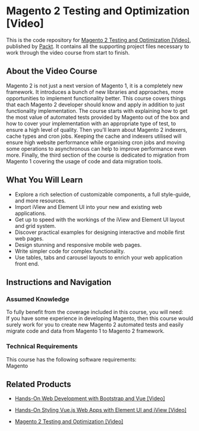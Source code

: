 # Magento 2 Testing and Optimization [Video]
This is the code repository for [Magento 2 Testing and Optimization [Video]](https://www.packtpub.com/application-development/magento-2-testing-and-optimization-video?utm_source=github&utm_medium=repository&utm_campaign=9781787282308), published by [Packt](https://www.packtpub.com/?utm_source=github). It contains all the supporting project files necessary to work through the video course from start to finish.
## About the Video Course
Magento 2 is not just a next version of Magento 1, it is a completely new framework. It introduces a bunch of new libraries and approaches, more opportunities to implement functionality better. This course covers things that each Magento 2 developer should know and apply in addition to just functionality implementation. The course starts with explaining how to get the most value of automated tests provided by Magento out of the box and how to cover your implementation with an appropriate type of test, to ensure a high level of quality. 
Then you’ll learn about Magento 2 indexers, cache types and cron jobs. Keeping the cache and indexers utilised will ensure high website performance while organising cron jobs and moving some operations to asynchronous can help to improve performance even more.
Finally, the third section of the course is dedicated to migration from Magento 1 covering the usage of code and data migration tools.

<H2>What You Will Learn</H2>
<DIV class=book-info-will-learn-text>
<UL>
<LI>Explore a rich selection of customizable components, a full style-guide, and more resources. 
<LI>Import iView and Element UI into your new and existing web applications. 
<LI>Get up to speed with the workings of the iView and Element UI layout and grid system. 
<LI>Discover practical examples for designing interactive and mobile first web pages. 
<LI>Design stunning and responsive mobile web pages. 
<LI>Write simpler code for complex functionality. 
<LI>Use tables, tabs and carousel layouts to enrich your web application front end. </LI></UL></DIV>

## Instructions and Navigation
### Assumed Knowledge
To fully benefit from the coverage included in this course, you will need:<br/>
If you have some experience in developing Magento, then this course would surely work for you to create new Magento 2 automated tests and easily migrate code and data from Magento 1 to Magento 2 framework.
### Technical Requirements
This course has the following software requirements:<br/>
Magento

## Related Products
* [Hands-On Web Development with Bootstrap and Vue [Video]](https://www.packtpub.com/web-development/hands-web-development-bootstrap-and-vue-video?utm_source=github&utm_medium=repository&utm_campaign=9781789950779)

* [Hands-On Styling Vue.js Web Apps with Element UI and iView [Video]](https://www.packtpub.com/web-development/hands-styling-vuejs-web-apps-element-ui-and-iview-video?utm_source=github&utm_medium=repository&utm_campaign=9781789950083)

* [Magento 2 Testing and Optimization [Video]](https://www.packtpub.com/application-development/magento-2-testing-and-optimization-video?utm_source=github&utm_medium=repository&utm_campaign=9781787282308)

